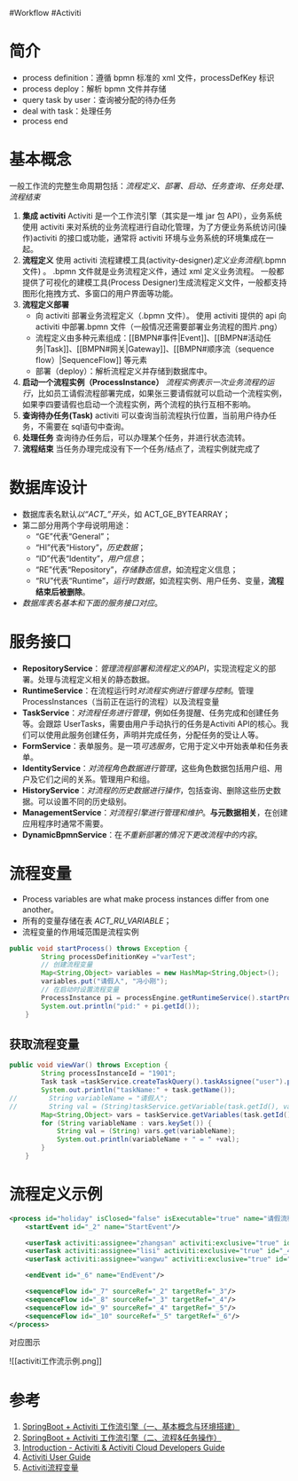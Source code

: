 #Workflow #Activiti

# 简介
- process definition：遵循 bpmn 标准的 xml 文件，processDefKey 标识
- process deploy：解析 bpmn 文件并存储
- query task by user：查询被分配的待办任务
- deal with task：处理任务
- process end

# 基本概念
一般工作流的完整生命周期包括：*流程定义、部署、启动、任务查询、任务处理、流程结束*
1. **集成 activiti**
	Activiti 是一个工作流引擎（其实是一堆 jar 包 API），业务系统使用 activiti 来对系统的业务流程进行自动化管理，为了方便业务系统访问(操作)activiti 的接口或功能，通常将 activiti 环境与业务系统的环境集成在一起。
2. **流程定义**
	使用 activiti 流程建模工具(activity-designer)*定义业务流程*(.bpmn 文件) 。 .bpmn 文件就是业务流程定义件，通过 xml 定义业务流程。 一般都提供了可视化的建模工具(Process Designer)生成流程定义文件，一般都支持图形化拖拽方式、多窗口的用户界面等功能。
3. **流程定义部署**
	- 向 activiti 部署业务流程定义（.bpmn 文件）。 使用 activiti 提供的 api 向 activiti 中部署.bpmn 文件（一般情况还需要部署业务流程的图片.png）
	- 流程定义由多种元素组成：[[BMPN#事件|Event]]、[[BMPN#活动任务|Task]]、[[BMPN#网关|Gateway]]、[[BMPN#顺序流（sequence flow）|SequenceFlow]] 等元素
	- 部署（deploy）：解析流程定义并存储到数据库中。
4. **启动一个流程实例（ProcessInstance）**
	*流程实例表示一次业务流程的运行*，比如员工请假流程部署完成，如果张三要请假就可以启动一个流程实例，如果李四要请假也启动一个流程实例，两个流程的执行互相不影响。
5. **查询待办任务(Task)**
	activiti 可以查询当前流程执行位置，当前用户待办任务，不需要在 sql语句中查询。
6. **处理任务**
	查询待办任务后，可以办理某个任务，并进行状态流转。
7. **流程结束**
	当任务办理完成没有下一个任务/结点了，流程实例就完成了

# 数据库设计
- 数据库表名默认*以“ACT_”开头*，如 ACT_GE_BYTEARRAY；
- 第二部分用两个字母说明用途：
	- “GE”代表“General”；
	- “HI”代表“History”，*历史数据*；
	- “ID”代表“Identity”，*用户信息*；
	- “RE”代表“Repository”，*存储静态信息*，如流程定义信息；
	- “RU”代表“Runtime”，*运行时数据*，如流程实例、用户任务、变量，**流程结束后被删除**。
- *数据库表名基本和下面的服务接口对应*。

# 服务接口
- **RepositoryService**：*管理流程部署和流程定义的API*，实现流程定义的部署。处理与流程定义相关的静态数据。
- **RuntimeService**：在流程运行时*对流程实例进行管理与控制*。管理 ProcessInstances（当前正在运行的流程）以及流程变量
- **TaskService**：*对流程任务进行管理*，例如任务提醒、任务完成和创建任务等。会跟踪 UserTasks，需要由用户手动执行的任务是Activiti API的核心。我们可以使用此服务创建任务，声明并完成任务，分配任务的受让人等。
- **FormService**：表单服务。是一项*可选服务*，它用于定义中开始表单和任务表单。
- **IdentityService**：*对流程角色数据进行管理*，这些角色数据包括用户组、用户及它们之间的关系。管理用户和组。
- **HistoryService**：*对流程的历史数据进行操作*，包括查询、删除这些历史数据。可以设置不同的历史级别。
- **ManagementService**：*对流程引擎进行管理和维护*。**与元数据相关**，在创建应用程序时通常不需要。
- **DynamicBpmnService**：在*不重新部署的情况下更改流程中的内容*。


# 流程变量
- Process variables are what make process instances differ from one another。
- 所有的变量存储在表 *ACT_RU_VARIABLE*；
- 流程变量的作用域范围是流程实例

```java
public void startProcess() throws Exception {
        String processDefinitionKey ="varTest";
        // 创建流程变量
        Map<String,Object> variables = new HashMap<String,Object>();
        variables.put("请假人", "冯小刚");
        // 在启动时设置流程变量
        ProcessInstance pi = processEngine.getRuntimeService().startProcessInstanceByKey(processDefinitionKey , variables );
        System.out.println("pid:" + pi.getId());
    }
```

## 获取流程变量

```java
public void viewVar() throws Exception {
        String processInstanceId = "1901";
        Task task =taskService.createTaskQuery().taskAssignee("user").processInstanceId(processInstanceId ).singleResult();
        System.out.println("taskName:" + task.getName());
//        String variableName = "请假人";
//        String val = (String)taskService.getVariable(task.getId(), variableName );
        Map<String,Object> vars = taskService.getVariables(task.getId());
        for (String variableName : vars.keySet()) {
            String val = (String) vars.get(variableName);
            System.out.println(variableName + " = " +val);
        }
    }
```


# 流程定义示例
```xml
<process id="holiday" isClosed="false" isExecutable="true" name="请假流程" processType="None">
    <startEvent id="_2" name="StartEvent"/>

    <userTask activiti:assignee="zhangsan" activiti:exclusive="true" id="_3" name="填写请假申请表"/>
    <userTask activiti:assignee="lisi" activiti:exclusive="true" id="_4" name="部门经理审批"/>
    <userTask activiti:assignee="wangwu" activiti:exclusive="true" id="_5" name="总经理审批"/>

    <endEvent id="_6" name="EndEvent"/>

    <sequenceFlow id="_7" sourceRef="_2" targetRef="_3"/>
    <sequenceFlow id="_8" sourceRef="_3" targetRef="_4"/>
    <sequenceFlow id="_9" sourceRef="_4" targetRef="_5"/>
    <sequenceFlow id="_10" sourceRef="_5" targetRef="_6"/>
</process>
```

对应图示

![[activiti工作流示例.png]]
# 参考
1. [ SpringBoot + Activiti 工作流引擎（一、基本概念与环境搭建）](https://blog.csdn.net/u014553029/article/details/111147223)
2. [SpringBoot + Activiti 工作流引擎（二、流程&任务操作）](https://blog.csdn.net/u014553029/article/details/112438038)
3. [Introduction - Activiti & Activiti Cloud Developers Guide](https://activiti.gitbook.io/activiti-7-developers-guide/)
4. [Activiti User Guide](https://www.activiti.org/userguide/#_introduction)
5. [Activiti流程变量](https://www.cnblogs.com/cxyj/p/3877996.html)